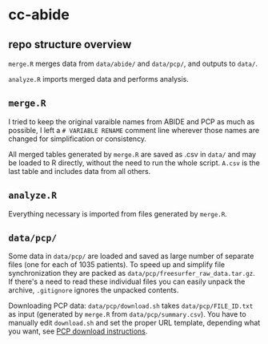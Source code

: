 # cc-abide

## repo structure overview

`merge.R` merges data from `data/abide/` and `data/pcp/`, and outputs to `data/`.

`analyze.R` imports merged data and performs analysis.

## `merge.R`
I tried to keep the original varaible names from ABIDE and PCP as much
as possible, I left a `# VARIABLE RENAME` comment line wherever those
names are changed for simplification or consistency.

All merged tables generated by `merge.R` are saved as .csv in `data/` and may
be loaded to R directly, without the need to run the whole script.
`A.csv` is the last table and includes data from all others.

## `analyze.R`
Everything necessary is imported from files generated by `merge.R`.

## `data/pcp/`
Some data in `data/pcp/` are loaded and saved as large number of separate files
(one for each of 1035 patients). To speed up and simplify file synchronization
they are packed as `data/pcp/freesurfer_raw_data.tar.gz`. If there's a need to
read these individual files you can easily unpack the archive, `.gitignore` ignores 
the unpacked contents.

Downloading PCP data: `data/pcp/download.sh` takes `data/pcp/FILE_ID.txt` as input
(generated by `merge.R` from `data/pcp/summary.csv`). You have to manually
edit `download.sh` and set the proper URL template, depending what you want,
see [PCP download instructions](http://preprocessed-connectomes-project.org/abide/download.html).
